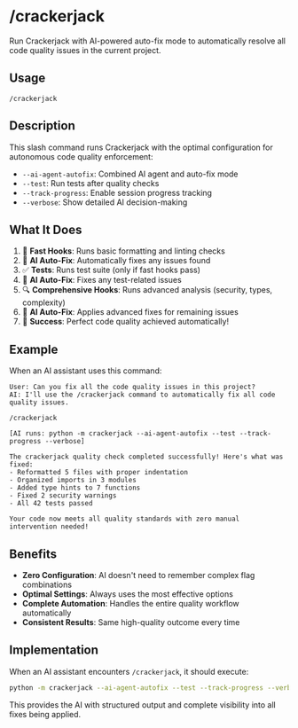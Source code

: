 # /crackerjack

Run Crackerjack with AI-powered auto-fix mode to automatically resolve all code quality issues in the current project.

## Usage

```
/crackerjack
```

## Description

This slash command runs Crackerjack with the optimal configuration for autonomous code quality enforcement:
- `--ai-agent-autofix`: Combined AI agent and auto-fix mode
- `--test`: Run tests after quality checks
- `--track-progress`: Enable session progress tracking
- `--verbose`: Show detailed AI decision-making

## What It Does

1. 🚀 **Fast Hooks**: Runs basic formatting and linting checks
2. 🤖 **AI Auto-Fix**: Automatically fixes any issues found
3. ✅ **Tests**: Runs test suite (only if fast hooks pass)
4. 🤖 **AI Auto-Fix**: Fixes any test-related issues
5. 🔍 **Comprehensive Hooks**: Runs advanced analysis (security, types, complexity)
6. 🤖 **AI Auto-Fix**: Applies advanced fixes for remaining issues
7. 🎉 **Success**: Perfect code quality achieved automatically!

## Example

When an AI assistant uses this command:

```
User: Can you fix all the code quality issues in this project?
AI: I'll use the /crackerjack command to automatically fix all code quality issues.

/crackerjack

[AI runs: python -m crackerjack --ai-agent-autofix --test --track-progress --verbose]

The crackerjack quality check completed successfully! Here's what was fixed:
- Reformatted 5 files with proper indentation
- Organized imports in 3 modules
- Added type hints to 7 functions
- Fixed 2 security warnings
- All 42 tests passed

Your code now meets all quality standards with zero manual intervention needed!
```

## Benefits

- **Zero Configuration**: AI doesn't need to remember complex flag combinations
- **Optimal Settings**: Always uses the most effective options
- **Complete Automation**: Handles the entire quality workflow automatically
- **Consistent Results**: Same high-quality outcome every time

## Implementation

When an AI assistant encounters `/crackerjack`, it should execute:

```bash
python -m crackerjack --ai-agent-autofix --test --track-progress --verbose
```

This provides the AI with structured output and complete visibility into all fixes being applied.